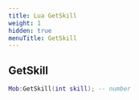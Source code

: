 ```yaml
---
title: Lua GetSkill
weight: 1
hidden: true
menuTitle: GetSkill
---
```

## GetSkill
```lua
Mob:GetSkill(int skill); -- number
```